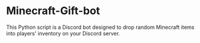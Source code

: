 # Minecraft-Gift-bot
This Python script is a Discord bot designed to drop random Minecraft items into players' inventory on your Discord server.
